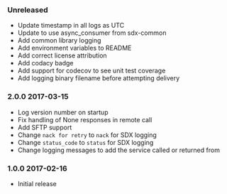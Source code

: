 ### Unreleased
  - Update timestamp in all logs as UTC
  - Update to use async_consumer from sdx-common
  - Add common library logging
  - Add environment variables to README
  - Add correct license attribution
  - Add codacy badge
  - Add support for codecov to see unit test coverage 
  - Add logging binary filename before attempting delivery

### 2.0.0 2017-03-15
  - Log version number on startup
  - Fix handling of None responses in remote call
  - Add SFTP support
  - Change `nack for retry` to `nack` for SDX logging
  - Change `status_code` to `status` for SDX logging
  - Change logging messages to add the service called or returned from

### 1.0.0 2017-02-16
  - Initial release
